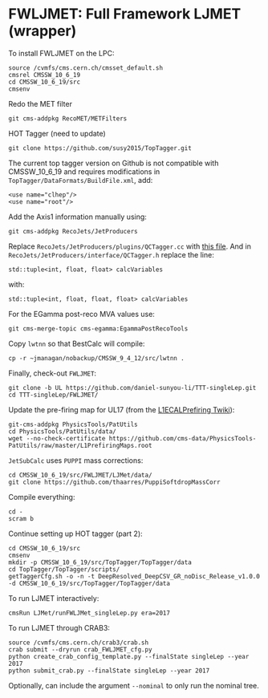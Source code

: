 # FWLJMET: Full Framework LJMET (wrapper)

To install FWLJMET on the LPC:

    source /cvmfs/cms.cern.ch/cmsset_default.sh
    cmsrel CMSSW_10_6_19
    cd CMSSW_10_6_19/src
    cmsenv
    
Redo the MET filter
    
    git cms-addpkg RecoMET/METFilters
    
HOT Tagger (need to update)

    git clone https://github.com/susy2015/TopTagger.git
    
The current top tagger version on Github is not compatible with CMSSW_10_6_19 and requires modifications in `TopTagger/DataFormats/BuildFile.xml`, add:

    <use name="clhep"/>
    <use name="root"/>
    
Add the Axis1 information manually using:

    git cms-addpkg RecoJets/JetProducers
    
Replace `RecoJets/JetProducers/plugins/QCTagger.cc` with [this file](https://github.com/jingyuluo/QG_SA/blob/master/QGTagger.cc).  And in `RecoJets/JetProducers/interface/QCTagger.h` replace the line:

    std::tuple<int, float, float> calcVariables
    
with:

    std::tuple<int, float, float, float> calcVariables
    
For the EGamma post-reco MVA values use:

    git cms-merge-topic cms-egamma:EgammaPostRecoTools
    
Copy `lwtnn` so that BestCalc will compile:

    cp -r ~jmanagan/nobackup/CMSSW_9_4_12/src/lwtnn .
    
Finally, check-out `FWLJMET`:

    git clone -b UL https://github.com/daniel-sunyou-li/TTT-singleLep.git
    cd TTT-singleLep/FWLJMET/
    
Update the pre-firing map for UL17 (from the [L1ECALPrefiring Twiki](https://twiki.cern.ch/twiki/bin/viewauth/CMS/L1ECALPrefiringWeightRecipe)):

    git-cms-addpkg PhysicsTools/PatUtils
    cd PhysicsTools/PatUtils/data/
    wget --no-check-certificate https://github.com/cms-data/PhysicsTools-PatUtils/raw/master/L1PrefiringMaps.root
    
`JetSubCalc` uses `PUPPI` mass corrections:

    cd CMSSW_10_6_19/src/FWLJMET/LJMet/data/
    git clone https://github.com/thaarres/PuppiSoftdropMassCorr
    
Compile everything:

    cd -
    scram b
    
Continue setting up HOT tagger (part 2):

    cd CMSSW_10_6_19/src
    cmsenv
    mkdir -p CMSSW_10_6_19/src/TopTagger/TopTagger/data
    cd TopTagger/TopTagger/scripts/
    getTaggerCfg.sh -o -n -t DeepResolved_DeepCSV_GR_noDisc_Release_v1.0.0 -d CMSSW_10_6_19/src/TopTagger/TopTagger/data
    
To run LJMET interactively:

    cmsRun LJMet/runFWLJMet_singleLep.py era=2017
    
To run LJMET through CRAB3:

    source /cvmfs/cms.cern.ch/crab3/crab.sh
    crab submit --dryrun crab_FWLJMET_cfg.py
    python create_crab_config_template.py --finalState singleLep --year 2017 
    python submit_crab.py --finalState singleLep --year 2017
    
Optionally, can include the argument `--nominal` to only run the nominal tree.
